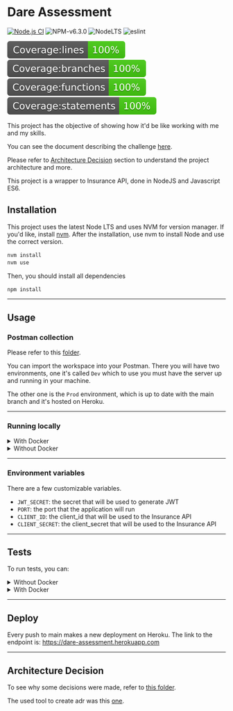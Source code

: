 # Dare Assessment
[![Node.js CI](https://github.com/LeoCourbassier/dare-assessment/actions/workflows/node.js.yml/badge.svg?branch=main)](https://github.com/LeoCourbassier/dare-assessment/actions/workflows/node.js.yml)
![NPM-v6.3.0](https://img.shields.io/badge/npm-v6.3.0-blue)
![NodeLTS](https://img.shields.io/badge/node--lts%40latest-%3E%3D%2014.17.0-brightgreen)
![eslint](https://img.shields.io/badge/eslint--config--airbnb--base-%5E14.2.1-blue)


![coverage-lines](./coverage/badge-lines.svg)
![coverage-branches](./coverage/badge-branches.svg)
![coverage-functions](./coverage/badge-functions.svg)
![coverage-statements](./coverage/badge-statements.svg)

This project has the objective of showing how it'd be like working with me and my skills.

You can see the document describing the challenge [here](./doc/challenge/assessment.md). 

Please refer to [Architecture Decision](#decisions) section to understand the project architecture and more.

This project is a wrapper to Insurance API, done in NodeJS and Javascript ES6.

## Installation
This project uses the latest Node LTS and uses NVM for version manager.
If you'd like, install [nvm](https://github.com/nvm-sh/nvm).
After the installation, use nvm to install Node and use the correct version.

```bash
nvm install
nvm use
```

Then, you should install all dependencies
```bash
npm install
```

---
## Usage
### Postman collection
Please refer to this [folder](./doc/api/postman).

You can import the workspace into your Postman.
There you will have two environments, one it's called `Dev` which to use you must have the server up and running in your machine.

The other one is the `Prod` environment, which is up to date with the main branch and it's hosted on Heroku.

---

### Running locally
<details>
  <summary>With Docker</summary>
  
  First, build the image:
  ```bash
  docker build . -t dare
  ```

  Then run it.
  ```bash
  docker run -p 3000:3000 dare
  ```

  If you want, you can change the listen port using the environment var `PORT`.
</details>

<details>
  <summary>Without Docker</summary>
  
  You can use only:
  ```bash
  npm start
  ```
</details>

---

### Environment variables
There are a few customizable variables.

* `JWT_SECRET`: the secret that will be used to generate JWT
* `PORT`: the port that the application will run
* `CLIENT_ID`: the client_id that will be used to the Insurance API
* `CLIENT_SECRET`: the client_secret that will be used to the Insurance API

---

## Tests

To run tests, you can:

<details>
  <summary>Without Docker</summary>
  
  Run all tests with:
  ```bash
  npm test
  ```

  Run unit tests:
  ```bash
  npm run test:unit
  ```

  Run integration tests:
  ```bash
  npm run test:integration
  ```

  Run end-to-end tests:
  ```bash
  npm run test:e2e
  ```

  Run test coverage:
  ```bash
  npm run test:coverage
  ```
</details>

<details>
  <summary>With Docker</summary>
  There's only the option to run all the tests with coverage.

  ```bash
  docker build . -f Dockerfile.test -t dare-test
  ```

  ```bash
  docker run dare-test
  ```

</details>


---
## Deploy
Every push to main makes a new deployment on Heroku.
The link to the endpoint is: https://dare-assessment.herokuapp.com

---
## <a name="decisions" style="text-decoration: inherit;color: inherit; cursor: auto;">Architecture Decision</a>
To see why some decisions were made, refer to [this folder](./doc/architecture/decisions/).

The used tool to create adr was this [one](https://github.com/npryce/adr-tools).
